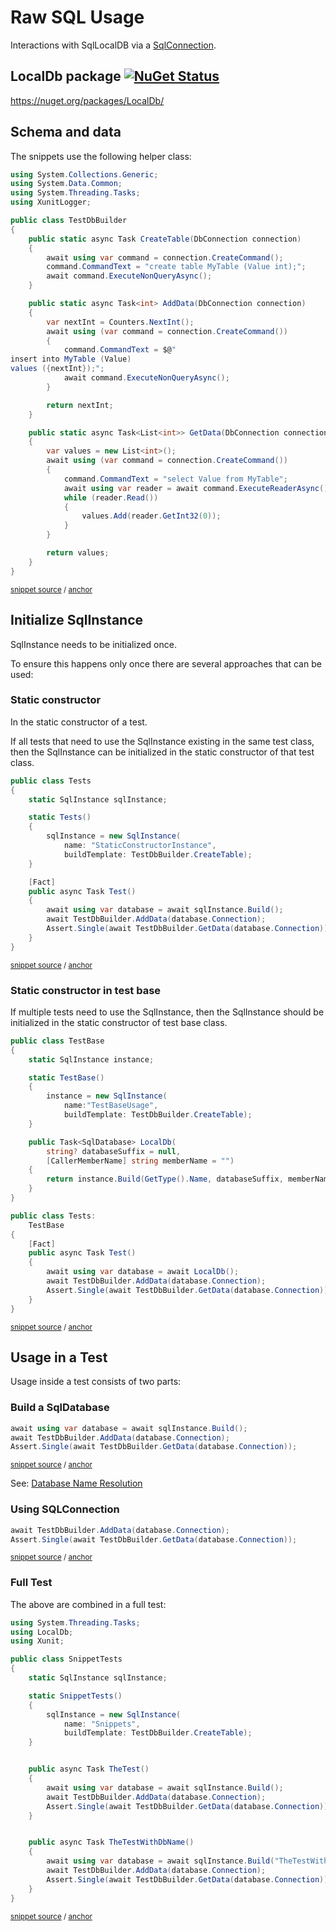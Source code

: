 <!--
GENERATED FILE - DO NOT EDIT
This file was generated by [MarkdownSnippets](https://github.com/SimonCropp/MarkdownSnippets).
Source File: /pages/mdsource/raw-usage.source.md
To change this file edit the source file and then run MarkdownSnippets.
-->

# Raw SQL Usage

Interactions with SqlLocalDB via a [SqlConnection](https://docs.microsoft.com/en-us/dotnet/api/system.data.sqlclient.sqlconnection).


## LocalDb package [![NuGet Status](https://img.shields.io/nuget/v/LocalDb.svg)](https://www.nuget.org/packages/LocalDb/)

https://nuget.org/packages/LocalDb/


## Schema and data

The snippets use the following helper class:

<!-- snippet: TestDbBuilder.cs -->
<a id='snippet-TestDbBuilder.cs'/></a>
```cs
using System.Collections.Generic;
using System.Data.Common;
using System.Threading.Tasks;
using XunitLogger;

public class TestDbBuilder
{
    public static async Task CreateTable(DbConnection connection)
    {
        await using var command = connection.CreateCommand();
        command.CommandText = "create table MyTable (Value int);";
        await command.ExecuteNonQueryAsync();
    }

    public static async Task<int> AddData(DbConnection connection)
    {
        var nextInt = Counters.NextInt();
        await using (var command = connection.CreateCommand())
        {
            command.CommandText = $@"
insert into MyTable (Value)
values ({nextInt});";
            await command.ExecuteNonQueryAsync();
        }

        return nextInt;
    }

    public static async Task<List<int>> GetData(DbConnection connection)
    {
        var values = new List<int>();
        await using (var command = connection.CreateCommand())
        {
            command.CommandText = "select Value from MyTable";
            await using var reader = await command.ExecuteReaderAsync();
            while (reader.Read())
            {
                values.Add(reader.GetInt32(0));
            }
        }

        return values;
    }
}
```
<sup>[snippet source](/src/LocalDb.Tests/TestDbBuilder.cs#L1-L44) / [anchor](#snippet-TestDbBuilder.cs)</sup>
<!-- endsnippet -->


## Initialize SqlInstance

SqlInstance needs to be initialized once.

To ensure this happens only once there are several approaches that can be used:


### Static constructor

In the static constructor of a test.

If all tests that need to use the SqlInstance existing in the same test class, then the SqlInstance can be initialized in the static constructor of that test class.

<!-- snippet: StaticConstructor -->
<a id='snippet-staticconstructor'/></a>
```cs
public class Tests
{
    static SqlInstance sqlInstance;

    static Tests()
    {
        sqlInstance = new SqlInstance(
            name: "StaticConstructorInstance",
            buildTemplate: TestDbBuilder.CreateTable);
    }

    [Fact]
    public async Task Test()
    {
        await using var database = await sqlInstance.Build();
        await TestDbBuilder.AddData(database.Connection);
        Assert.Single(await TestDbBuilder.GetData(database.Connection));
    }
}
```
<sup>[snippet source](/src/LocalDb.Tests/Snippets/StaticConstructor.cs#L7-L29) / [anchor](#snippet-staticconstructor)</sup>
<!-- endsnippet -->


### Static constructor in test base

If multiple tests need to use the SqlInstance, then the SqlInstance should be initialized in the static constructor of test base class.

<!-- snippet: TestBase -->
<a id='snippet-testbase'/></a>
```cs
public class TestBase
{
    static SqlInstance instance;

    static TestBase()
    {
        instance = new SqlInstance(
            name:"TestBaseUsage",
            buildTemplate: TestDbBuilder.CreateTable);
    }

    public Task<SqlDatabase> LocalDb(
        string? databaseSuffix = null,
        [CallerMemberName] string memberName = "")
    {
        return instance.Build(GetType().Name, databaseSuffix, memberName);
    }
}

public class Tests:
    TestBase
{
    [Fact]
    public async Task Test()
    {
        await using var database = await LocalDb();
        await TestDbBuilder.AddData(database.Connection);
        Assert.Single(await TestDbBuilder.GetData(database.Connection));
    }
}
```
<sup>[snippet source](/src/LocalDb.Tests/Snippets/TestBaseUsage.cs#L8-L41) / [anchor](#snippet-testbase)</sup>
<!-- endsnippet -->


## Usage in a Test

Usage inside a test consists of two parts:


### Build a SqlDatabase

<!-- snippet: BuildDatabase -->
<a id='snippet-builddatabase'/></a>
```cs
await using var database = await sqlInstance.Build();
await TestDbBuilder.AddData(database.Connection);
Assert.Single(await TestDbBuilder.GetData(database.Connection));
```
<sup>[snippet source](/src/LocalDb.Tests/Snippets/SnippetTests.cs#L20-L26) / [anchor](#snippet-builddatabase)</sup>
<!-- endsnippet -->

See: [Database Name Resolution](/pages/directory-and-name-resolution.md#database-name-resolution)


### Using SQLConnection

<!-- snippet: BuildContext -->
<a id='snippet-buildcontext'/></a>
```cs
await TestDbBuilder.AddData(database.Connection);
Assert.Single(await TestDbBuilder.GetData(database.Connection));
```
<sup>[snippet source](/src/LocalDb.Tests/Snippets/SnippetTests.cs#L22-L25) / [anchor](#snippet-buildcontext)</sup>
<!-- endsnippet -->


### Full Test

The above are combined in a full test:

<!-- snippet: SnippetTests.cs -->
<a id='snippet-SnippetTests.cs'/></a>
```cs
using System.Threading.Tasks;
using LocalDb;
using Xunit;

public class SnippetTests
{
    static SqlInstance sqlInstance;

    static SnippetTests()
    {
        sqlInstance = new SqlInstance(
            name: "Snippets",
            buildTemplate: TestDbBuilder.CreateTable);
    }


    public async Task TheTest()
    {
        await using var database = await sqlInstance.Build();
        await TestDbBuilder.AddData(database.Connection);
        Assert.Single(await TestDbBuilder.GetData(database.Connection));
    }


    public async Task TheTestWithDbName()
    {
        await using var database = await sqlInstance.Build("TheTestWithDbName");
        await TestDbBuilder.AddData(database.Connection);
        Assert.Single(await TestDbBuilder.GetData(database.Connection));
    }
}
```
<sup>[snippet source](/src/LocalDb.Tests/Snippets/SnippetTests.cs#L1-L31) / [anchor](#snippet-SnippetTests.cs)</sup>
<!-- endsnippet -->
